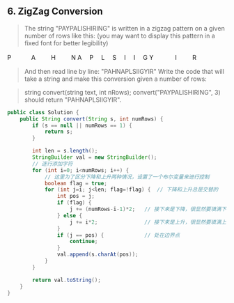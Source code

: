 ## 6. ZigZag Conversion

>The string "PAYPALISHIRING" is written in a zigzag pattern on a given number of rows like this: (you may want to display this pattern in a fixed font for better legibility)


P 　　　A  　　 H 　　  N
A 　P 　L 　S 　I 　I 　G
Y  　　　 I  　　 R

>And then read line by line: "PAHNAPLSIIGYIR"
Write the code that will take a string and make this conversion given a number of rows:

>string convert(string text, int nRows);
convert("PAYPALISHIRING", 3) should return "PAHNAPLSIIGYIR".


```java
public class Solution {
    public String convert(String s, int numRows) {
        if (s == null || numRows == 1) {
            return s;
        }

        int len = s.length();
        StringBuilder val = new StringBuilder();
        // 逐行添加字符
        for (int i=0; i<numRows; i++) {
        	// 这里为了区分下降和上升两种情况，设置了一个布尔变量来进行控制
            boolean flag = true;
            for (int j=i; j<len; flag=!flag) {  // 下降和上升总是交替的
                int pos = j;
                if (flag) {     
                    j += (numRows-i-1)*2;   // 接下来是下降，很显然要填满下面的行（画一个凹曲线）
                } else {
                    j += i*2;				// 接下来是上升，很显然要填满上面的行（画一个凸曲线）
                }
                if (j == pos) {				// 处在边界点
                    continue;
                }
                val.append(s.charAt(pos));
            }
        }

        return val.toString();
    }
}
```